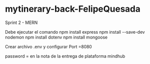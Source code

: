 # mytinerary-back-FelipeQuesada
 Sprint 2 - MERN



Debe ejecutar el comando 
npm install express
npm install --save-dev nodemon
npm install dotenv
npm install mongoose

Crear archivo .env y configurar
Port =8080

password = en la nota de la entrega de plataforma mindhub